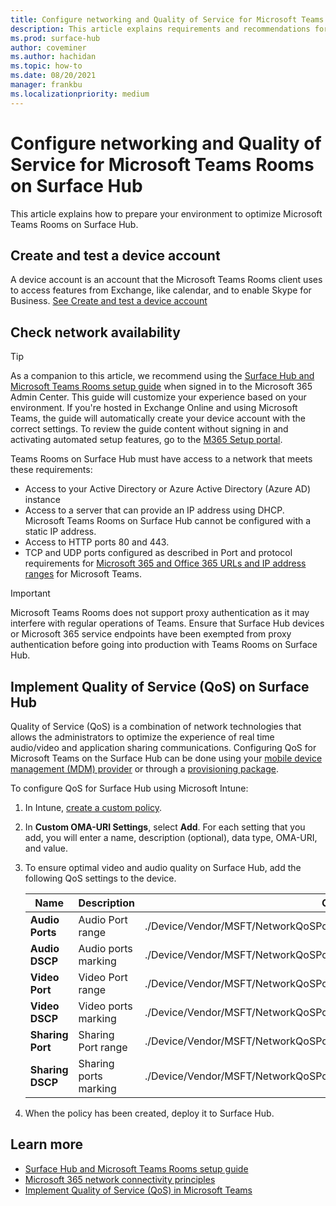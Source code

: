 ```yaml
---
title: Configure networking and Quality of Service for Microsoft Teams Room on Surface Hub
description: This article explains requirements and recommendations for networking and Quality of Service to optimize Microsoft Teams Rooms on Surface Hub.
ms.prod: surface-hub
author: coveminer
ms.author: hachidan
ms.topic: how-to
ms.date: 08/20/2021
manager: frankbu
ms.localizationpriority: medium
---
```


# Configure networking and Quality of Service for Microsoft Teams Rooms on Surface Hub

This article explains how to prepare your environment to optimize Microsoft Teams Rooms on Surface Hub.

## Create and test a device account

A device account is an account that the Microsoft Teams Rooms client uses to access features from Exchange, like calendar, and to enable Skype for Business. [See Create and test a device account](create-and-test-a-device-account-surface-hub.md)

## Check network availability

> [!TIP]
> As a companion to this article, we recommend using the [Surface Hub and Microsoft Teams Rooms setup guide](https://go.microsoft.com/fwlink/?linkid=2221605) when signed in to the Microsoft 365 Admin Center. This guide will customize your experience based on your environment. If you're hosted in Exchange Online and using Microsoft Teams, the guide will automatically create your device account with the correct settings. To review the guide content without signing in and activating automated setup features, go to the [M365 Setup portal](https://go.microsoft.com/fwlink/?linkid=2222648). 

Teams Rooms on Surface Hub must have access to a network that meets these requirements:

- Access to your Active Directory or Azure Active Directory (Azure AD) instance
- Access to a server that can provide an IP address using DHCP. Microsoft Teams Rooms on Surface Hub cannot be configured with a static IP address.
- Access to HTTP ports 80 and 443.
- TCP and UDP ports configured as described in Port and protocol requirements for [Microsoft 365 and Office 365 URLs and IP address ranges](/microsoft-365/enterprise/urls-and-ip-address-ranges) for Microsoft Teams.

> [!IMPORTANT]
> Microsoft Teams Rooms does not support proxy authentication as it may interfere with regular operations of Teams. Ensure that Surface Hub devices or Microsoft 365 service endpoints have been exempted from proxy authentication before going into production with Teams Rooms on Surface Hub.

## Implement Quality of Service (QoS) on Surface Hub

Quality of Service (QoS) is a combination of network technologies that allows the administrators to optimize the experience of real time audio/video and application sharing communications.
Configuring QoS for Microsoft Teams on the Surface Hub can be done using your [mobile device management (MDM) provider](manage-settings-with-mdm-for-surface-hub.md) or through a [provisioning package](provisioning-packages-for-surface-hub.md).

To configure QoS for Surface Hub using Microsoft Intune:

1. In Intune, [create a custom policy](/intune/custom-settings-configure).

2. In **Custom OMA-URI Settings**, select **Add**. For each setting that you add, you will enter a name, description (optional), data type, OMA-URI, and value.

3. To ensure optimal video and audio quality on Surface Hub, add the following QoS settings to the device.

    | Name                  | Description           | OMA-URI                                                                        | Type    | Value       |
    | --------------------- | --------------------- | ------------------------------------------------------------------------------ | ------- | ----------- |
    | **Audio Ports**       | Audio Port range      | ./Device/Vendor/MSFT/NetworkQoSPolicy/TeamsAudio/SourcePortMatchCondition      | String  | 50000-50019 |
    | **Audio DSCP**        | Audio ports marking   | ./Device/Vendor/MSFT/NetworkQoSPolicy/TeamsAudio/DSCPAction                    | Integer | 46          |
    | **Video Port**        | Video Port range      | ./Device/Vendor/MSFT/NetworkQoSPolicy/TeamsVideo/SourcePortMatchCondition      | String  | 50020-50039 |
    | **Video DSCP**        | Video ports marking   | ./Device/Vendor/MSFT/NetworkQoSPolicy/TeamsVideo/DSCPAction                    | Integer | 34          |
    | **Sharing Port**      | Sharing Port range    | ./Device/Vendor/MSFT/NetworkQoSPolicy/TeamsSharing/SourcePortMatchCondition    | String  | 50040-50059 |
    | **Sharing DSCP**      | Sharing ports marking | ./Device/Vendor/MSFT/NetworkQoSPolicy/TeamsSharing/DSCPAction                  | Integer | 18          |

4. When the policy has been created, deploy it to Surface Hub.

## Learn more

- [Surface Hub and Microsoft Teams Rooms setup guide](https://go.microsoft.com/fwlink/?linkid=2221605)
- [Microsoft 365 network connectivity principles](https://aka.ms/pnc)
- [Implement Quality of Service (QoS) in Microsoft Teams](/microsoftteams/qos-in-teams)
